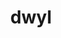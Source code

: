 ---
git: https://github.com/dwyl
logohandle: dwyl
sort: dwyl
title: dwyl
twitter: https://x.com/dwyl
website: https://dwyl.com/
---